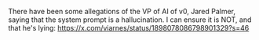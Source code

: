 There have been some allegations of the VP of AI of v0, Jared Palmer, saying that the system prompt is a hallucination. I can ensure it is NOT, and that he's lying: https://x.com/viarnes/status/1898078086798901329?s=46
